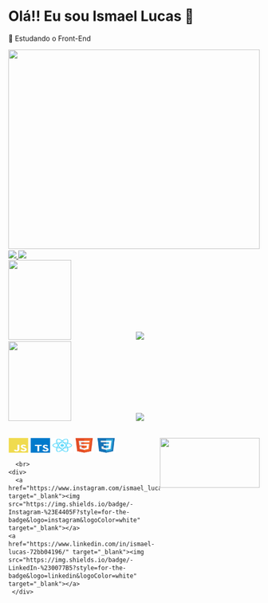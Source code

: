 <h1 style="justify-content:center">Olá!! Eu sou Ismael Lucas 🖖</h1>


  🌱 Estudando o Front-End
    <div><img height="400px" width="100%" src="https://i.pinimg.com/originals/60/df/77/60df77c5e60f20045cedef89c57010c5.gif"/> </div>
     <div>
      <a href="https://github.com/Ismaellucas-BR">
      <img height="160em" src="https://github-readme-stats.vercel.app/api?username=Ismaellucas-BR&show_icons=true&theme=transparent&bg_color=00000000"/>
      <img height="160em" src="https://github-readme-stats.vercel.app/api/top-langs/?username=Ismaellucas-BR&layout=compact&show_icons=true&theme=transparent&bg_color=00000000"/>
     </div>
     <div>
        <a href="https://github.com/Ismaellucas-BR/Tatakkae"> <img height="160em" width="50%" src="https://github-readme-stats.vercel.app/api/pin/?username=Ismaellucas-BR&repo=Tatakkae&bg_color=000&text_color=fff&title_color=00CC99&icon_color=00CC99&border_color=FE19FF"></a>
        <a href="https://github.com/Ismaellucas-BR/Carnaval"> <img height="160em"  src="https://github-readme-stats.vercel.app/api/pin/?username=Ismaellucas-BR&repo=Carnaval&bg_color=000&text_color=fff&title_color=00CC99&icon_color=00CC99&border_color=FE19FF"></a>
        <a href="https://github.com/Ismaellucas-BR/Instagram"> <img height="160em" width="50%" src="https://github-readme-stats.vercel.app/api/pin/?username=Ismaellucas-BR&repo=Instagram&bg_color=000&text_color=fff&title_color=00CC99&icon_color=00CC99&border_color=FE19FF"></a>
        <a href="https://github.com/Ismaellucas-BR/Carnaval"> <img height="160em" src="https://github-readme-stats.vercel.app/api/pin/?username=Ismaellucas-BR&repo=Carnaval&bg_color=000&text_color=fff&title_color=00CC99&icon_color=00CC99&border_color=FE19FF"></a>
     </div>
 <div>
      <div style="display:inline_block"><br>
      <img align="center" alt="is-Js" height="30" width="40" src="https://raw.githubusercontent.com/devicons/devicon/master/icons/javascript/javascript-plain.svg">
      <img align="center" alt="is-Ts" height="30" width="40" src="https://raw.githubusercontent.com/devicons/devicon/master/icons/typescript/typescript-plain.svg">
      <img align="center" alt="is-React" height="30" width="40" src="https://raw.githubusercontent.com/devicons/devicon/master/icons/react/react-original.svg">
      <img align="center" alt="is-HTML" height="30" width="40" src="https://raw.githubusercontent.com/devicons/devicon/master/icons/html5/html5-original.svg">
      <img align="center" alt="is-CSS" height="30" width="40" src="https://raw.githubusercontent.com/devicons/devicon/master/icons/css3/css3-original.svg">
      <img align="right" src="https://media.giphy.com/media/T7Qx28nEdo9NK/giphy.gif?cid=ecf05e471mi69q5c3uevqor96i3wp7z2m1tr8010zl71q07r&rid=giphy.gif&ct=g" width="200" height="100" />
    </div>
      
      
      
      <br> 
    <div>
      <a href="https://www.instagram.com/ismael_lucas36/" target="_blank"><img src="https://img.shields.io/badge/-Instagram-%23E4405F?style=for-the-badge&logo=instagram&logoColor=white" target="_blank"></a>
    <a href="https://www.linkedin.com/in/ismael-lucas-72bb04196/" target="_blank"><img src="https://img.shields.io/badge/-LinkedIn-%230077B5?style=for-the-badge&logo=linkedin&logoColor=white" target="_blank"></a> 
     </div>
  </div>
